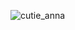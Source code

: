 ![cutie_anna](https://github.com/eduffield9/boobiceboob/assets/152788646/f8f22e3e-7c79-495d-a8e0-524f2b31beda)
